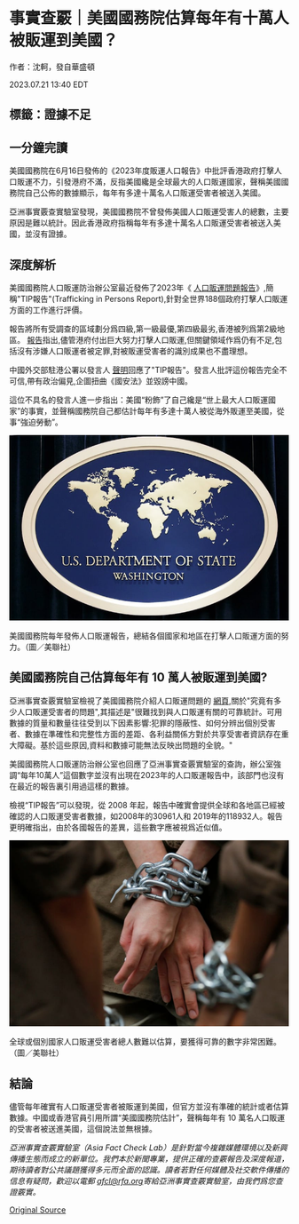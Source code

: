 # 事實查覈｜美國國務院估算每年有十萬人被販運到美國？

作者：沈軻，發自華盛頓

2023.07.21 13:40 EDT

## 標籤：證據不足

## 一分鐘完讀

美國國務院在6月16日發佈的《2023年度販運人口報告》中批評香港政府打擊人口販運不力，引發港府不滿，反指美國纔是全球最大的人口販運國家，聲稱美國國務院自己公佈的數據顯示，每年有多達十萬名人口販運受害者被送入美國。

亞洲事實覈查實驗室發現，美國國務院不曾發佈美國人口販運受害人的總數，主要原因是難以統計。因此香港政府指稱每年有多達十萬名人口販運受害者被送入美國，並沒有證據。

## 深度解析

美國國務院人口販運防治辦公室最近發佈了2023年《 [人口販運問題報告](https://www.state.gov/reports/2023-trafficking-in-persons-report/)》,簡稱"TIP報告"(Trafficking in Persons Report),針對全世界188個政府打擊人口販運方面的工作進行評價。

報告將所有受調查的區域劃分爲四級,第一級最優,第四級最劣,香港被列爲第2級地區。 [報告](https://www.state.gov/reports/2023-trafficking-in-persons-report/hong-kong/)指出,儘管港府付出巨大努力打擊人口販運,但關鍵領域作爲仍有不足,包括沒有涉嫌人口販運者被定罪,對被販運受害者的識別成果也不盡理想。

中國外交部駐港公署以發言人 [聲明](http://hk.ocmfa.gov.cn/eng/fyrth/202306/t20230616_11098709.htm)回應了"TIP報告"。發言人批評這份報告完全不可信,帶有政治偏見,企圖扭曲《國安法》並毀謗中國。

這位不具名的發言人進一步指出：美國“粉飾”了自己纔是“世上最大人口販運國家”的事實，並聲稱國務院自己都估計每年有多達十萬人被從海外販運至美國，從事“強迫勞動”。

![美國國務院每年發佈人口販運報告，總結各個國家和地區在打擊人口販運方面的努力。（圖／美聯社）](images/6ZTDAATWPFWIHLJFUE7VOJ44S4.jpg)

美國國務院每年發佈人口販運報告，總結各個國家和地區在打擊人口販運方面的努力。（圖／美聯社）

## 美國國務院自己估算每年有 10  萬人被販運到美國?

亞洲事實查覈實驗室檢視了美國國務院介紹人口販運問題的 [網頁](https://www.state.gov/humantrafficking-about-human-trafficking/#who),關於"究竟有多少人口販運受害者的問題",其描述是"很難找到與人口販運有關的可靠統計。可用數據的質量和數量往往受到以下因素影響:犯罪的隱蔽性、如何分辨出個別受害者、數據在準確性和完整性方面的差距、各利益關係方對於共享受害者資訊存在重大障礙。基於這些原因,資料和數據可能無法反映出問題的全貌。"

美國國務院人口販運防治辦公室也回應了亞洲事實查覈實驗室的查詢，辦公室強調“每年10萬人”這個數字並沒有出現在2023年的人口販運報告中，該部門也沒有在最近的報告裏引用過這樣的數據。

檢視“TIP報告”可以發現，從 2008 年起，報告中確實會提供全球和各地區已經被確認的人口販運受害者數據，如2008年的30961人和 2019年的118932人。報告更明確指出，由於各國報告的差異，這些數字應被視爲近似值。

![全球或個別國家人口販運受害者總人數難以估算，要獲得可靠的數字非常困難。（圖／美聯社）](images/UPMUYJXOP5QS5XB3EANP7ZISWA.jpg)

全球或個別國家人口販運受害者總人數難以估算，要獲得可靠的數字非常困難。（圖／美聯社）

## 結論

儘管每年確實有人口販運受害者被販運到美國，但官方並沒有準確的統計或者估算數據。中國或香港官員引用所謂“美國國務院估計”，聲稱每年有 10 萬名人口販運的受害者被送進美國，這個說法並無根據。

*亞洲事實查覈實驗室（Asia Fact Check Lab）是針對當今複雜媒體環境以及新興傳播生態而成立的新單位。我們本於新聞專業，提供正確的查覈報告及深度報道，期待讀者對公共議題獲得多元而全面的認識。讀者若對任何媒體及社交軟件傳播的信息有疑問，歡迎以電郵 [afcl@rfa.org](http://afcl@rfa.org)寄給亞洲事實查覈實驗室，由我們爲您查證覈實。*



[Original Source](https://www.rfa.org/mandarin/shishi-hecha/hc-07212023132655.html)